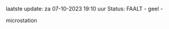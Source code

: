 laatste update: 
za 07-10-2023 19:10   uur 
Status: FAALT - geel - 
<div class="service Y">microstation</div>